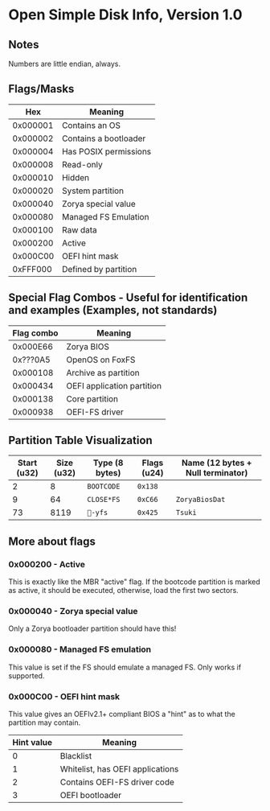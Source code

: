 # Open Simple Disk Info, Version 1.0

## Notes

Numbers are little endian, always.

## Flags/Masks
| Hex | Meaning |
| --- | --- |
| 0x000001 | Contains an OS |
| 0x000002 | Contains a bootloader |
| 0x000004 | Has POSIX permissions |
| 0x000008 | Read-only |
| 0x000010 | Hidden |
| 0x000020 | System partition |
| 0x000040 | Zorya special value |
| 0x000080 | Managed FS Emulation |
| 0x000100 | Raw data |
| 0x000200 | Active |
| 0x000C00 | OEFI hint mask |
| 0xFFF000 | Defined by partition |

## Special Flag Combos - Useful for identification and examples (Examples, not standards)
| Flag combo | Meaning |
| --- | --- |
| 0x000E66 | Zorya BIOS |
| 0x???0A5 | OpenOS on FoxFS |
| 0x000108 | Archive as partition |
| 0x000434 | OEFI application partition |
| 0x000138 | Core partition |
| 0x000938 | OEFI-FS driver |

## Partition Table Visualization
| Start (u32) | Size (u32) | Type (8 bytes) | Flags (u24) | Name (12 bytes + Null terminator) |
| --- | --- | --- | --- | --- |
| 2 | 8 | `BOOTCODE` | `0x138` | `            ` |
| 9 | 64 | `CLOSE*FS` | `0xC66` | `ZoryaBiosDat` |
| 73 | 8119 | `🦊-yfs` | `0x425` | `Tsuki       ` |

## More about flags
### 0x000200 - Active
This is exactly like the MBR "active" flag. If the bootcode partition is marked as active, it should be executed, otherwise, load the first two sectors.

### 0x000040 - Zorya special value
Only a Zorya bootloader partition should have this!

### 0x000080 - Managed FS emulation
This value is set if the FS should emulate a managed FS. Only works if supported.

### 0x000C00 - OEFI hint mask
This value gives an OEFIv2.1+ compliant BIOS a "hint" as to what the partition may contain.

| Hint value | Meaning |
| --- | --- |
| 0 | Blacklist |
| 1 | Whitelist, has OEFI applications |
| 2 | Contains OEFI-FS driver code |
| 3 | OEFI bootloader |
